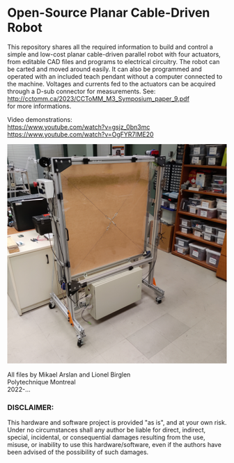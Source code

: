 # Open-Source Planar Cable-Driven Robot

This repository shares all the required information to build and control a simple and low-cost planar cable-driven parallel robot with four actuators, from editable CAD files and programs to electrical circuitry. The robot can be carted and moved around easily. It can also be programmed and operated with an included teach pendant without a computer connected to the machine. Voltages and currents fed to the actuators can be acquired through a D-sub connector for measurements. See:
http://cctomm.ca/2023/CCToMM_M3_Symposium_paper_9.pdf<br>
for more informations.

Video demonstrations:<br>
https://www.youtube.com/watch?v=gsjz_0bn3mc<br>
https://www.youtube.com/watch?v=OgFYR7lME20<br>

![Cable Robot](CableRobotFinalVersion.jpg?raw=true "Title")

All files by Mikael Arslan and Lionel Birglen  <br />
Polytechnique Montreal<br />
2022-...

###  DISCLAIMER:
This hardware and software project is provided "as is", and at your own risk. Under no circumstances shall any author be liable for direct, indirect, special, incidental, or consequential damages resulting from the use, misuse, or inability to use this hardware/software, even if the authors have been advised of the possibility of such damages.
